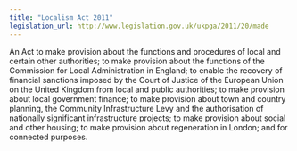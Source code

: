 ```yaml
---
title: "Localism Act 2011"
legislation_url: http://www.legislation.gov.uk/ukpga/2011/20/made
---
```


An Act to make provision about the functions and procedures of local and certain other authorities; to make provision about the functions of the Commission for Local Administration in England; to enable the recovery of financial sanctions imposed by the Court of Justice of the European Union on the United Kingdom from local and public authorities; to make provision about local government finance; to make provision about town and country planning, the Community Infrastructure Levy and the authorisation of nationally significant infrastructure projects; to make provision about social and other housing; to make provision about regeneration in London; and for connected purposes.

